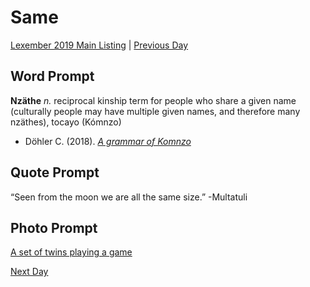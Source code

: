 # Same
[Lexember 2019 Main Listing](_prompts/r-conlangs/lexember/2019/toc_lex19.md) | [Previous Day](_prompts/r-conlangs/lexember/2019/prompts/w4/22.md)

## Word Prompt

**Nzäthe** _n._ reciprocal kinship term for people who share a given name (culturally people may have multiple given names, and therefore many nzäthes), tocayo (Kómnzo)

+ Döhler C. (2018). [_A grammar of Komnzo_](https://langsci-press.org/catalog/book/212)

## Quote Prompt

“Seen from the moon we are all the same size.” -Multatuli

## Photo Prompt

[A set of twins playing a game](https://commons.wikimedia.org/wiki/File:Tweeling2.jpg)

[Next Day](_prompts/r-conlangs/lexember/2019/prompts/w4/24.md)
